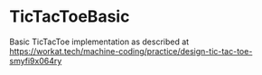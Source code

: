 # TicTacToeBasic
Basic TicTacToe implementation as described at https://workat.tech/machine-coding/practice/design-tic-tac-toe-smyfi9x064ry
